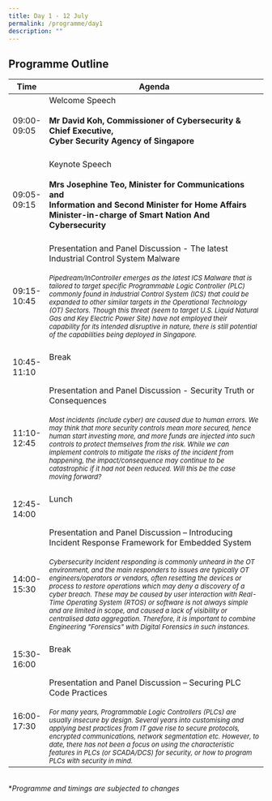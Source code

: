 ```yaml
---
title: Day 1 - 12 July
permalink: /programme/day1
description: ""
---
```

## Programme Outline


| Time     | Agenda                                        |
| -------  | ---------                                        |
| 09:00-<br> 09:05<br> | Welcome Speech<br><br><b>Mr David Koh, Commissioner of Cybersecurity & Chief Executive,<br> Cyber Security Agency of Singapore</b><br><br>
| 09:05-<br> 09:15<br> |Keynote Speech<br><br><b>Mrs Josephine Teo, Minister for Communications and<br> Information and Second Minister for Home Affairs</b> <br><b>Minister-in-charge of Smart Nation And Cybersecurity</b><br><br>|
| 09:15-<br> 10:45<br> | Presentation and Panel Discussion - The latest Industrial Control System Malware <br><br> <font size="2"><i>Pipedream/InController emerges as the latest ICS Malware that is tailored to target specific Programmable Logic Controller (PLC) commonly found in Industrial Control System (ICS) that could be expanded to other similar targets in the Operational Technology (OT) Sectors. Though this threat (seem to target U.S. Liquid Natural Gas and Key Electric Power Site) have not employed their capability for its intended disruptive in nature,  there is still potential of the capabilities being deployed in Singapore.</i></font><br><br>|
| 10:45-<br> 11:10<br> | Break <br><br><br>|
| 11:10-<br> 12:45<br> | Presentation and Panel Discussion - Security Truth or Consequences <br><br> <font size="2"><i>Most incidents (include cyber) are caused due to human errors. We may think that more security controls mean more secured, hence human start investing more, and more funds are injected into such controls to protect themselves from the risk. While we can implement controls to mitigate the risks of the incident from happening,  the impact/consequence may continue to be catastrophic if it had not been reduced. Will this be the case moving forward?</i></font><br><br>|
| 12:45-<br> 14:00<br> | Lunch <br><br><br>|
| 14:00-<br> 15:30<br> | Presentation and Panel Discussion – Introducing Incident Response Framework for Embedded System<br><br><font size="2"><i>Cybersecurity Incident responding is commonly unheard in the OT environment, and the main responders to issues are typically OT engineers/operators or vendors, often resetting the devices or process to restore operations which may deny a discovery of a cyber breach. These may be caused by user interaction with Real-Time Operating System (RTOS) or software is not always simple and are limited in scope, and caused a lack of visibility or centralised data aggregation. Therefore, it is important to combine Engineering "Forensics" with Digital Forensics in such instances.</i></font><br><br>|
| 15:30-<br> 16:00<br> | Break <br><br><br>|
| 16:00-<br> 17:30<br> | Presentation and Panel Discussion – Securing PLC Code Practices<br><br><font size="2"><i>For many years, Programmable Logic Controllers (PLCs) are usually insecure by design. Several years into customising and applying best practices from IT gave rise to secure protocols, encrypted communications, network segmentation etc. However, to date, there has not been a focus on using the characteristic features in PLCs (or SCADA/DCS) for security, or how to program PLCs with security in mind. </i></font><br>|

<br>
*<i>Programme and timings are subjected to changes<i>